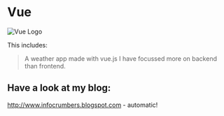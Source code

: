 # Vue

![Vue Logo](https://tse1.mm.bing.net/th?id=OIP.HyP1UfKiDlb4eJsrMOBrTwHaFG&pid=Api&rs=1&c=1&qlt=95&w=163&h=112)


This includes:
> A weather app made with vue.js
> I have focussed more on backend than frontend.

## Have a look at my blog:

http://www.infocrumbers.blogspot.com - automatic!

